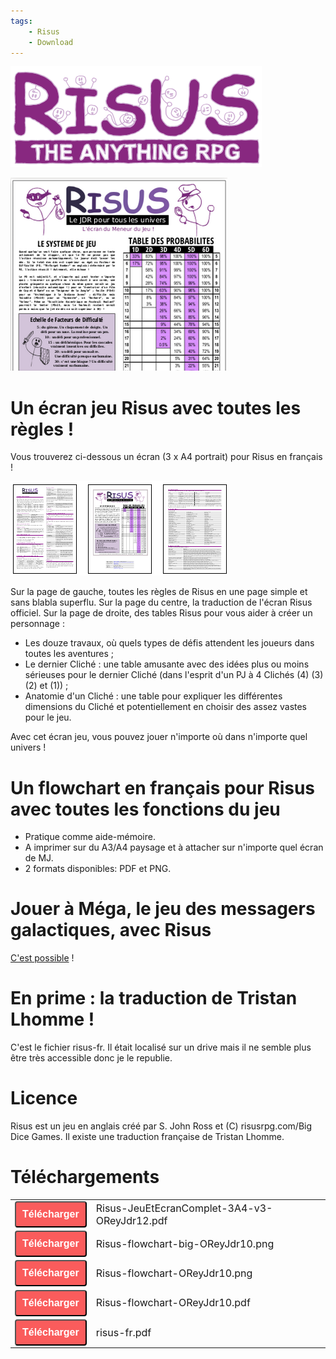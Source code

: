```yaml
---
tags:
    - Risus
    - Download
---
```


![header](../images/risus/header.png)

![header](../images/risus/header2.png)

# Un écran jeu Risus avec toutes les règles !

Vous trouverez ci-dessous un écran (3 x A4 portrait) pour  Risus en français !

![header](../images/risus/ecran.png)

Sur la page de gauche, toutes les règles de Risus en une page simple et sans blabla superflu. Sur la page du centre, la traduction de l'écran Risus officiel. Sur la page de droite, des tables Risus pour vous aider à créer un personnage :

* Les douze travaux, où quels types de défis attendent les joueurs dans toutes les aventures ;
* Le dernier Cliché : une table amusante avec des idées plus ou moins sérieuses pour le dernier Cliché (dans l'esprit d'un PJ à 4 Clichés (4) (3) (2) et (1)) ;
* Anatomie d'un Cliché : une table pour expliquer les différentes dimensions du Cliché et potentiellement en choisir des assez vastes pour le jeu. 

Avec cet écran jeu, vous pouvez jouer n'importe où dans n'importe quel univers !

# Un flowchart en français pour Risus avec toutes les fonctions du jeu

* Pratique comme aide-mémoire.
* A imprimer sur du A3/A4 paysage et à attacher sur n'importe quel écran de MJ.
* 2 formats disponibles: PDF et PNG.

# Jouer à Méga, le jeu des messagers galactiques, avec Risus

[C'est possible](mega.md) !

# En prime : la traduction de Tristan Lhomme !

C'est le fichier risus-fr. Il était localisé sur un drive mais il ne semble plus être très accessible donc je le republie.

# Licence

Risus est un jeu en anglais créé par S. John Ross et (C) risusrpg.com/Big Dice Games. Il existe une traduction française de Tristan Lhomme.

# Téléchargements

<table>
<tr>
<td><button type="submit" style="font-size:16px;border-radius: 4px;font-weight: bold;background:#fa5c5c;color:white;padding:10px" onclick="window.location.href='../../files/risus/Risus-JeuEtEcranComplet-3A4-v3-OReyJdr12.pdf';">Télécharger</button></td>
<td style="font-size:16px">Risus-JeuEtEcranComplet-3A4-v3-OReyJdr12.pdf</td>
</tr>
<tr>
<td><button type="submit" style="font-size:16px;border-radius: 4px;font-weight: bold;background:#fa5c5c;color:white;padding:10px" onclick="window.location.href='../../files/risus/Risus-flowchart-big-OReyJdr10.png';">Télécharger</button></td>
<td style="font-size:16px">Risus-flowchart-big-OReyJdr10.png</td>
</tr>
<tr>
<td><button type="submit" style="font-size:16px;border-radius: 4px;font-weight: bold;background:#fa5c5c;color:white;padding:10px" onclick="window.location.href='../../files/risus/Risus-flowchart-OReyJdr10.png';">Télécharger</button></td>
<td style="font-size:16px">Risus-flowchart-OReyJdr10.png</td>
</tr>
<tr>
<td><button type="submit" style="font-size:16px;border-radius: 4px;font-weight: bold;background:#fa5c5c;color:white;padding:10px" onclick="window.location.href='../../files/risus/Risus-flowchart-OReyJdr10.pdf';">Télécharger</button></td>
<td style="font-size:16px">Risus-flowchart-OReyJdr10.pdf</td>
</tr>
<tr>
<td><button type="submit" style="font-size:16px;border-radius: 4px;font-weight: bold;background:#fa5c5c;color:white;padding:10px" onclick="window.location.href='../../files/risus/risus-fr.pdf';">Télécharger</button></td>
<td style="font-size:16px">risus-fr.pdf</td>
</tr>
</table>
